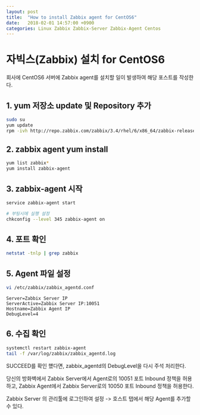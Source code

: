 ```yaml
---
layout: post
title:  "How to install Zabbix agent for CentOS6"
date:   2018-02-01 14:57:00 +0900
categories: Linux Zabbix Zabbix-Server Zabbix-Agent Centos
---
```

# 자빅스(Zabbix) 설치 for CentOS6

회사에 CentOS6 서버에 Zabbix agent를 설치할 일이 발생하여 해당 포스트를 작성한다.

## 1. yum 저장소 update 및 Repository 추가

```sh
sudo su
yum update
rpm -ivh http://repo.zabbix.com/zabbix/3.4/rhel/6/x86_64/zabbix-release-3.4-1.el6.noarch.rpm
```

## 2. zabbix agent yum install

```sh
yum list zabbix*
yum install zabbix-agent
```


## 3. zabbix-agent 시작

```sh
service zabbix-agent start

# 부팅시에 실행 설정
chkconfig --level 345 zabbix-agent on
```

## 4. 포트 확인

```sh
netstat -tnlp | grep zabbix
```

## 5. Agent 파일 설정

```sh
vi /etc/zabbix/zabbix_agentd.conf
```

```
Server=Zabbix Server IP
ServerActive=Zabbix Server IP:10051
Hostname=Zabbix Agent IP
DebugLevel=4
```

## 6. 수집 확인

```sh
systemctl restart zabbix-agent
tail -f /var/log/zabbix/zabbix_agentd.log
```

SUCCEED를 확인 헀다면, zabbix_agentd의 DebugLevel을 다시 주석 처리한다.

당신의 방화벽에서 Zabbix Server에서 Agent로의 10051 포트 Inbound 정책을 허용하고, Zabbix Agent에서 Zabbix Server로의 10050 포트 Inbound 정책을 허용한다.

Zabbix Server 의 관리툴에 로그인하여 설정 -> 호스트 탭에서 해당 Agent를 추가할 수 있다.